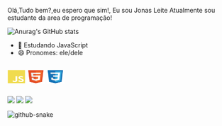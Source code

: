 Olá,Tudo bem?,eu espero que sim!, Eu sou Jonas Leite Atualmente sou estudante da area de programação!

![Anurag's GitHub stats](https://github-readme-stats.vercel.app/api?username=JonasLeiteProgramador&show_icons=true&theme=transparent&count_private=true)


- 🌱 Estudando  JavaScript
- 😄 Pronomes: ele/dele

<div style="display: inline_block"><br>
  <img align="center" alt="jONAS-Js" height="30" width="40" src="https://raw.githubusercontent.com/devicons/devicon/master/icons/javascript/javascript-plain.svg">
  <img align="center" alt="jONAS-HTML" height="30" width="40" src="https://raw.githubusercontent.com/devicons/devicon/master/icons/html5/html5-original.svg">
  <img align="center" alt="JONAS-CSS" height="30" width="40" src="https://raw.githubusercontent.com/devicons/devicon/master/icons/css3/css3-original.svg">
</div>
  
  ##
 
<div> 
  <a href="https://www.instagram.com/jonas_dev__/" target="_blank"><img src="https://img.shields.io/badge/-Instagram-%23E4405F?style=for-the-badge&logo=instagram&logoColor=white" target="_blank"></a>
  <a href = "mailto:jonas.programador01@gmail.com"><img src="https://img.shields.io/badge/-Gmail-%23333?style=for-the-badge&logo=gmail&logoColor=white" target="_blank"></a>
  <a href="https://www.linkedin.com/in/jonas-leite-perfil/" target="_blank"><img src="https://img.shields.io/badge/-LinkedIn-%230077B5?style=for-the-badge&logo=linkedin&logoColor=white" target="_blank"></a> 
  
</div>

![github-snake](https://github.com/JonasLeiteProgramador/JonasLeiteProgramador/blob/output/github-snake.svg)




